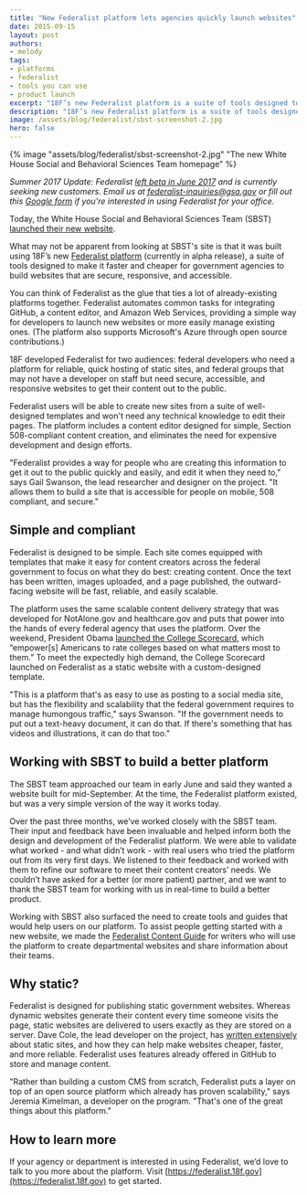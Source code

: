 ```yaml
---
title: "New Federalist platform lets agencies quickly launch websites"
date: 2015-09-15
layout: post
authors:
- melody
tags:
- platforms
- federalist
- tools you can use
- product launch
excerpt: "18F’s new Federalist platform is a suite of tools designed to make it faster for government agencies to build websites that are secure, responsive, and accessible."
description: "18F’s new Federalist platform is a suite of tools designed to make it faster for government agencies to build websites that are secure, responsive, and accessible."
image: /assets/blog/federalist/sbst-screenshot-2.jpg
hero: false
---
```


{% image "assets/blog/federalist/sbst-screenshot-2.jpg" "The new White House Social and Behavioral Sciences Team homepage" %}

_Summer 2017 Update: Federalist [left beta in June 2017](https://18f.gsa.gov/2017/06/01/federalist-is-out-of-beta-and-open-for-business/) and is currently seeking new customers. Email us at federalist-inquiries@gsa.gov or fill out this [Google form](https://docs.google.com/forms/d/e/1FAIpQLSesNI1qlov7Ec_1u2FralYWg9hV4WsB-3FyAHPXc1pRT6In7w/viewform) if you're interested in using Federalist for your office._

Today, the White House Social and Behavioral Sciences Team (SBST)
[launched their new website](https://sbst.gov/).

What may not be apparent from looking at SBST's site is that it was
built using 18F’s new [Federalist
platform](https://federalist.18f.gov) (currently in alpha release), a
suite of tools designed to make it faster and cheaper for government
agencies to build websites that are secure, responsive, and accessible.

You can think of Federalist as the glue that ties a lot of
already-existing platforms together. Federalist automates common tasks
for integrating GitHub, a content editor, and Amazon Web Services,
providing a simple way for developers to launch new websites or more
easily manage existing ones. (The platform also supports Microsoft's
Azure through open source contributions.)

18F developed Federalist for two audiences: federal developers who need a platform for
reliable, quick hosting of static sites, and federal groups that may not
have a developer on staff but need secure, accessible, and responsive
websites to get their content out to the public.

Federalist users will be able to create new sites from a suite of
well-designed templates and won't need any technical knowledge to edit
their pages. The platform includes a content editor designed for simple,
Section 508-compliant content creation, and eliminates the need for
expensive development and design efforts.

"Federalist provides a way for people who are creating this information
to get it out to the public quickly and easily, and edit it when they
need to," says Gail Swanson, the lead researcher and designer on the
project. "It allows them to build a site that is accessible for people
on mobile, 508 compliant, and secure."

## Simple and compliant

Federalist is designed to be simple. Each site comes equipped with
templates that make it easy for content creators across the federal
government to focus on what they do best: creating content. Once the
text has been written, images uploaded, and a page published, the
outward-facing website will be fast, reliable, and easily scalable.

The platform uses the same scalable content delivery strategy that was
developed for NotAlone.gov and healthcare.gov and puts that power into
the hands of every federal agency that uses the platform. Over the
weekend, President Obama [launched the College
Scorecard](https://18f.gsa.gov/2015/09/14/college-scorecard-launch/),
which “empower[s] Americans to rate colleges based on what matters most
to them.” To meet the expectedly high demand, the College Scorecard
launched on Federalist as a static website with a custom-designed
template.

"This is a platform that's as easy to use as posting to a social media
site, but has the flexibility and scalability that the federal
government requires to manage humongous traffic," says Swanson. "If the
government needs to put out a text-heavy document, it can do that. If
there's something that has videos and illustrations, it can do that
too."

## Working with SBST to build a better platform

The SBST team approached our team in early June and said they wanted a
website built for mid-September. At the time, the Federalist platform
existed, but was a very simple version of the way it works today.

Over the past three months, we’ve worked closely with the SBST team.
Their input and feedback have been invaluable and helped inform both the
design and development of the Federalist platform. We were able to
validate what worked - and what didn’t work - with real users who tried
the platform out from its very first days. We listened to their feedback
and worked with them to refine our software to meet their content
creators’ needs. We couldn’t have asked for a better (or more patient)
partner, and we want to thank the SBST team for working with us in
real-time to build a better product.

Working with SBST also surfaced the need to create tools and guides that
would help users on our platform. To assist people getting started with
a new website, we made the [Federalist Content
Guide](https://federalist-docs.18f.gov/pages/content-guide/) for writers who
will use the platform to create departmental websites and share
information about their teams.

## Why static?

Federalist is designed for publishing static government websites.
Whereas dynamic websites generate their content every time someone
visits the page, static websites are delivered to users exactly as they
are stored on a server. Dave Cole, the lead developer on the project,
has [written
extensively](https://developmentseed.org/blog/2012-07-27-how-we-build-cms-free-websites)
about static sites, and how they can help make websites cheaper, faster,
and more reliable. Federalist uses features already offered in GitHub to
store and manage content.

"Rather than building a custom CMS from scratch, Federalist puts a layer
on top of an open source platform which already has proven scalability,"
says Jeremia Kimelman, a developer on the program. "That's one of the
great things about this platform."

## How to learn more

If your agency or department is interested in using Federalist, we’d
love to talk to you more about the platform. Visit
[https://federalist.18f.gov](https://federalist.18f.gov) to get
started.
